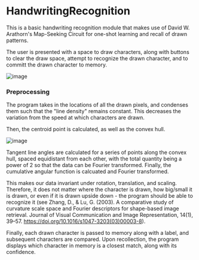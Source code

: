 # HandwritingRecognition
This is a basic handwriting recognition module that makes use of David W. Arathorn's Map-Seeking Circuit for one-shot learning and recall of drawn patterns.

The user is presented with a space to draw characters, along with buttons to clear the draw space, attempt to recognize the drawn character, and to committ the drawn character to memory.

![image](https://user-images.githubusercontent.com/40635145/192380780-c1ad5089-496b-4958-8ed9-63f53129cea1.png)


### Preprocessing
The program takes in the locations of all the drawn pixels, and condenses them such that the "line density" remains constant. This decreases the variation from the speed at which characters are drawn.

Then, the centroid point is calculated, as well as the convex hull.

![image](https://user-images.githubusercontent.com/40635145/192383680-58e253ea-a1df-4f32-86a7-7b5cbeb32bbd.png)

Tangent line angles are calculated for a series of points along the convex hull, spaced equidistant from each other, with the total quantity being a power of 2 so that the data can be Fourier transformed. Finally, the cumulative angular function is calcuated and Fourier transformed.

This makes our data invariant under rotation, translation, and scaling. Therefore, it does not matter where the character is drawn, how big/small it is drawn, or even if it is drawn upside down - the program should be able to recognize it (see Zhang, D., & Lu, G. (2003). A comparative study of curvature scale space and Fourier descriptors for shape-based image retrieval. Journal of Visual Communication and Image Representation, 14(1), 39–57. https://doi.org/10.1016/s1047-3203(03)00003-8).

Finally, each drawn character is passed to memory along with a label, and subsequent characters are compared. Upon recollection, the program displays which character in memory is a closest match, along with its confidence.
